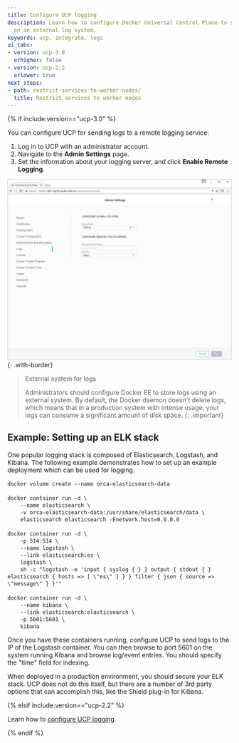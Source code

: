 ```yaml
---
title: Configure UCP logging
description: Learn how to configure Docker Universal Control Plane to store your logs
  on an external log system.
keywords: ucp, integrate, logs
ui_tabs:
- version: ucp-3.0
  orhigher: false
- version: ucp-2.2
  orlower: true
next_steps:
- path: restrict-services-to-worker-nodes/
  title: Restrict services to worker nodes
---
```

{% if include.version=="ucp-3.0" %}

You can configure UCP for sending logs to a remote logging service:

1. Log in to UCP with an administrator account.
2. Navigate to the **Admin Settings** page.
3. Set the information about your logging server, and click
   **Enable Remote Logging**.

![](../../images/configure-logs-1.png){: .with-border}

> External system for logs
>
> Administrators should configure Docker EE to store logs using an external
> system. By default, the Docker daemon doesn't delete logs, which means that
> in a production system with intense usage, your logs can consume a
> significant amount of disk space.
{: .important}

## Example: Setting up an ELK stack

One popular logging stack is composed of Elasticsearch, Logstash, and
Kibana. The following example demonstrates how to set up an example
deployment which can be used for logging.

```none
docker volume create --name orca-elasticsearch-data

docker container run -d \
    --name elasticsearch \
    -v orca-elasticsearch-data:/usr/share/elasticsearch/data \
    elasticsearch elasticsearch -Enetwork.host=0.0.0.0

docker container run -d \
    -p 514:514 \
    --name logstash \
    --link elasticsearch:es \
    logstash \
    sh -c "logstash -e 'input { syslog { } } output { stdout { } elasticsearch { hosts => [ \"es\" ] } } filter { json { source => \"message\" } }'"

docker container run -d \
    --name kibana \
    --link elasticsearch:elasticsearch \
    -p 5601:5601 \
    kibana
```

Once you have these containers running, configure UCP to send logs to
the IP of the Logstash container. You can then browse to port 5601 on the system
running Kibana and browse log/event entries. You should specify the "time"
field for indexing.

When deployed in a production environment, you should secure your ELK
stack. UCP does not do this itself, but there are a number of 3rd party
options that can accomplish this, like the Shield plug-in for Kibana.

{% elsif include.version=="ucp-2.2" %}

Learn how to [configure UCP logging](/datacenter/ucp/2.2/guides/admin/configure/store-logs-in-an-external-system.md).

{% endif %}
